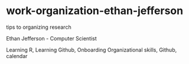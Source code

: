 # work-organization-ethan-jefferson
tips to organizing research

Ethan Jefferson    -    Computer Scientist

Learning R, Learning Github, Onboarding
Organizational skills, Github, calendar
